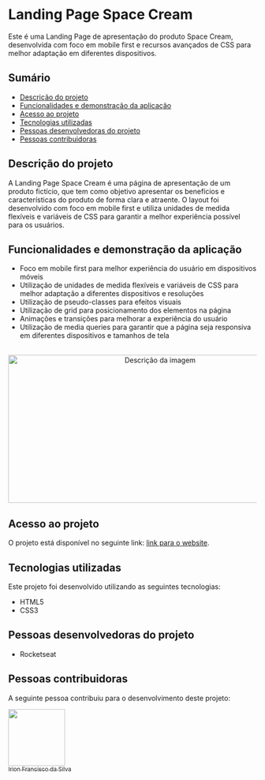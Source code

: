# Landing Page Space Cream

Este é uma Landing Page de apresentação do produto Space Cream, desenvolvida com foco em mobile first e recursos avançados de CSS para melhor adaptação em diferentes dispositivos.

## Sumário
- [Descrição do projeto](#descrição-do-projeto)
- [Funcionalidades e demonstração da aplicação](#funcionalidades-e-demonstração-da-aplicação)
- [Acesso ao projeto](#acesso-ao-projeto)
- [Tecnologias utilizadas](#tecnologias-utilizadas)
- [Pessoas desenvolvedoras do projeto](#pessoas-desenvolvedoras-do-projeto)
- [Pessoas contribuidoras](#pessoas-contribuidoras)

## Descrição do projeto
A Landing Page Space Cream é uma página de apresentação de um produto fictício, que tem como objetivo apresentar os benefícios e características do produto de forma clara e atraente. O layout foi desenvolvido com foco em mobile first e utiliza unidades de medida flexíveis e variáveis de CSS para garantir a melhor experiência possível para os usuários.

## Funcionalidades e demonstração da aplicação
- Foco em mobile first para melhor experiência do usuário em dispositivos móveis
- Utilização de unidades de medida flexíveis e variáveis de CSS para melhor adaptação a diferentes dispositivos e resoluções
- Utilização de pseudo-classes para efeitos visuais
- Utilização de grid para posicionamento dos elementos na página
- Animações e transições para melhorar a experiência do usuário
- Utilização de media queries para garantir que a página seja responsiva em diferentes dispositivos e tamanhos de tela

<br>

<div align="center">
  <img src="https://i.imgur.com/uaZGdmc.png" alt="Descrição da imagem" width="600" height="300"/>
</div>

## Acesso ao projeto
O projeto está disponível no seguinte link: [link para o website](https://landing-page-space-cream.vercel.app/).

## Tecnologias utilizadas
Este projeto foi desenvolvido utilizando as seguintes tecnologias:
- HTML5
- CSS3

## Pessoas desenvolvedoras do projeto
- Rocketseat

## Pessoas contribuidoras
A seguinte pessoa contribuiu para o desenvolvimento deste projeto:

[<img src="https://avatars.githubusercontent.com/u/83726646?v=4" width=115><br><sub>Irion Francisco da Silva</sub>](https://github.com/irion-silva)
